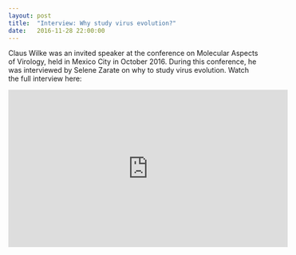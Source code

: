 ```yaml
---
layout: post
title:  "Interview: Why study virus evolution?"
date:   2016-11-28 22:00:00
---
```

Claus Wilke was an invited speaker at the conference on Molecular Aspects of Virology, held in Mexico City in October 2016. During this conference, he was interviewed by Selene Zarate on why to study virus evolution. Watch the full interview here:

<iframe width="560" height="315" src="https://www.youtube.com/embed/Rx0kdNR5LLQ" frameborder="0" allowfullscreen></iframe>